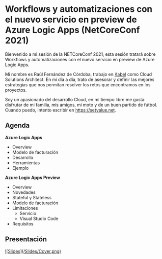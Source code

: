 # Workflows y automatizaciones con el nuevo servicio en preview de Azure Logic Apps (NetCoreConf 2021)

Bienvenido a mi sesión de la NETCoreConf 2021, esta sesión tratará sobre Workflows y automatizaciones con el nuevo servicio en preview de Azure Logic Apps.

Mi nombre es Raúl Fernández de Córdoba, trabajo en <a href="www.kabel.es" target="_blank">Kabel</a> como Cloud Solutions Architect. En mi día a día, trato de asesorar y definir las mejores estrategias que nos permitan resolver los retos que encontramos en los proyectos.

Soy un apasionado del desarrollo Cloud, en mi tiempo libre me gusta disfrutar de mi familia, mis amigos, mi moto y de un buen partido de fútbol. Cuando puedo, intento escribir en <a href="https://setvalue.net" target="_blank">https://setvalue.net</a>.

## Agenda

**Azure Logic Apps**
- Overview
- Modelo de facturación
- Desarrollo
- Herramientas
- Ejemplo

**Azure Logic Apps Preview**
- Overview
- Novedades
- Stateful y Stateless
- Modelo de facturación
- Limitaciones
  - Servicio
  - Visual Studio Code
- Requisitos

## Presentación
<a href="/Slides/Slides.pdf">
  ![Slides](/Slides/Cover.png)
</a>
